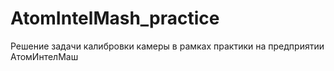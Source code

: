 # AtomIntelMash_practice
Решение задачи калибровки камеры в рамках практики на предприятии АтомИнтелМаш
